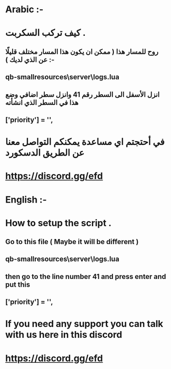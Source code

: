 # Arabic :-

# كيف تركب السكربت .

## روح للمسار هذا ( ممكن ان يكون هذا المسار مختلف قليلًا عن الذي لديك ) :-

## qb-smallresources\server\logs.lua

## انزل الأسفل الى السطر رقم 41 وانزل سطر اضافي وضع هذا في السطر الذي انشأته

##  ['priority'] = '',

# في أحتجتم اي مساعدة يمكنكم التواصل معنا عن الطريق الدسكورد
# https://discord.gg/efd

# English :-

# How to setup the script .

## Go to this file ( Maybe it will be different )

## qb-smallresources\server\logs.lua

## then go to the line number 41 and press enter and put this

##  ['priority'] = '',

# If you need any support you can talk with us here in this discord 
# https://discord.gg/efd
